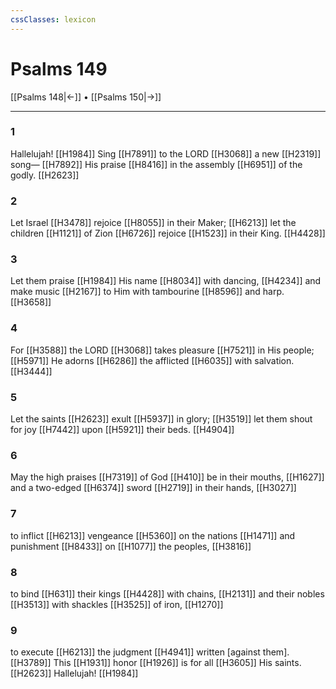 ```yaml
---
cssClasses: lexicon
---
```


# Psalms 149

[[Psalms 148|←]] • [[Psalms 150|→]]

---

### 1
Hallelujah! [[H1984]] Sing [[H7891]] to the LORD [[H3068]] a new [[H2319]] song— [[H7892]] His praise [[H8416]] in the assembly [[H6951]] of the godly. [[H2623]]

### 2
Let Israel [[H3478]] rejoice [[H8055]] in their Maker; [[H6213]] let the children [[H1121]] of Zion [[H6726]] rejoice [[H1523]] in their King. [[H4428]]

### 3
Let them praise [[H1984]] His name [[H8034]] with dancing, [[H4234]] and make music [[H2167]] to Him  with tambourine [[H8596]] and harp. [[H3658]]

### 4
For [[H3588]] the LORD [[H3068]] takes pleasure [[H7521]] in His people; [[H5971]] He adorns [[H6286]] the afflicted [[H6035]] with salvation. [[H3444]]

### 5
Let the saints [[H2623]] exult [[H5937]] in glory; [[H3519]] let them shout for joy [[H7442]] upon [[H5921]] their beds. [[H4904]]

### 6
May the high praises [[H7319]] of God [[H410]] be in their mouths, [[H1627]] and a two-edged [[H6374]] sword [[H2719]] in their hands, [[H3027]]

### 7
to inflict [[H6213]] vengeance [[H5360]] on the nations [[H1471]] and punishment [[H8433]] on [[H1077]] the peoples, [[H3816]]

### 8
to bind [[H631]] their kings [[H4428]] with chains, [[H2131]] and their nobles [[H3513]] with shackles [[H3525]] of iron, [[H1270]]

### 9
to execute [[H6213]] the judgment [[H4941]] written [against them]. [[H3789]] This [[H1931]] honor [[H1926]] is for all [[H3605]] His saints. [[H2623]] Hallelujah! [[H1984]]

